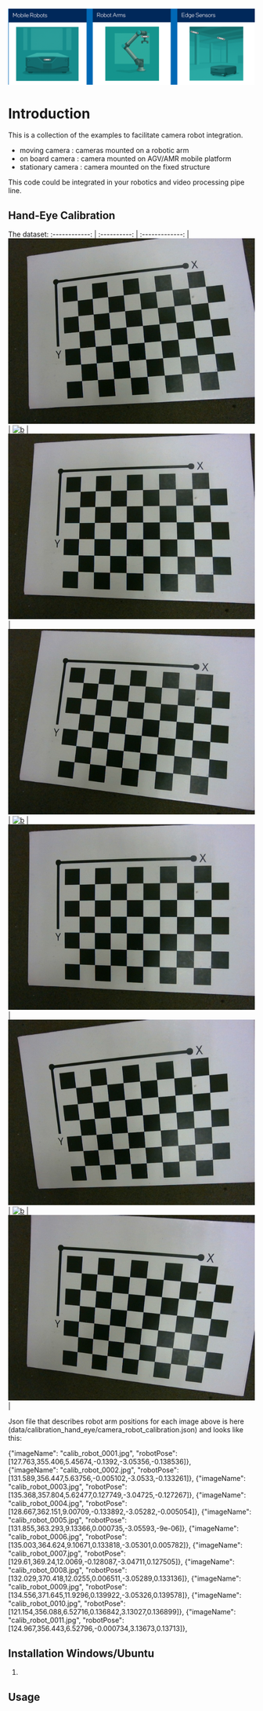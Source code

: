 ![Robots](doc/robot_types.png)


# Introduction

This is a collection of the examples to facilitate camera robot integration.

-   moving camera  : cameras mounted on a robotic arm
-   on board camera : camera mounted on AGV/AMR mobile platform
-   stationary camera  : camera mounted on the fixed structure  

This code could be integrated in your robotics and video processing pipe line.


## Hand-Eye Calibration


The dataset:
:------------: |  :----------: | :-------------:  |
[![a](data/calibration_hand_eye/calib_robot_0001.jpg)](README.md)  | [![b](data/calibration_hand_eye/calib_robot_001.jpg)](README.md)  | [![c](data/calibration_hand_eye/calib_robot_0002.jpg)](README.md)  |
[![a](data/calibration_hand_eye/calib_robot_0003.jpg)](README.md)  | [![b](data/calibration_hand_eye/calib_robot_004.jpg)](README.md)  | [![c](data/calibration_hand_eye/calib_robot_0005.jpg)](README.md)  |
[![a](data/calibration_hand_eye/calib_robot_0007.jpg)](README.md)  | [![b](data/calibration_hand_eye/calib_robot_008.jpg)](README.md)  | [![c](data/calibration_hand_eye/calib_robot_0009.jpg)](README.md)  |

Json file that describes robot arm positions for each image above is here (data/calibration_hand_eye/camera_robot_calibration.json) and looks like this:

{"imageName": "calib_robot_0001.jpg", "robotPose": [127.763,355.406,5.45674,-0.1392,-3.05356,-0.138536]},     
{"imageName": "calib_robot_0002.jpg", "robotPose": [131.589,356.447,5.63756,-0.005102,-3.0533,-0.133261]}, 
{"imageName": "calib_robot_0003.jpg", "robotPose": [135.368,357.804,5.62477,0.127749,-3.04725,-0.127267]}, 
{"imageName": "calib_robot_0004.jpg", "robotPose": [128.667,362.151,9.00709,-0.133892,-3.05282,-0.005054]}, 
{"imageName": "calib_robot_0005.jpg", "robotPose": [131.855,363.293,9.13366,0.000735,-3.05593,-9e-06]}, 
{"imageName": "calib_robot_0006.jpg", "robotPose": [135.003,364.624,9.10671,0.133818,-3.05301,0.005782]}, 
{"imageName": "calib_robot_0007.jpg", "robotPose": [129.61,369.24,12.0069,-0.128087,-3.04711,0.127505]}, 
{"imageName": "calib_robot_0008.jpg", "robotPose": [132.029,370.418,12.0255,0.006511,-3.05289,0.133136]}, 
{"imageName": "calib_robot_0009.jpg", "robotPose": [134.556,371.645,11.9296,0.139922,-3.05326,0.139578]}, 
{"imageName": "calib_robot_0010.jpg", "robotPose": [121.154,356.088,6.52716,0.136842,3.13027,0.136899]}, 
{"imageName": "calib_robot_0011.jpg", "robotPose": [124.967,356.443,6.52796,-0.000734,3.13673,0.13713]}, 



## Installation Windows/Ubuntu

1. 

## Usage



